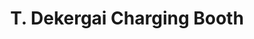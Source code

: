 ---
title: "T. Dekergai Charging Booth"
url: /gbarnga/t-dekergai-charging-booth/
shop: Elektronik
---